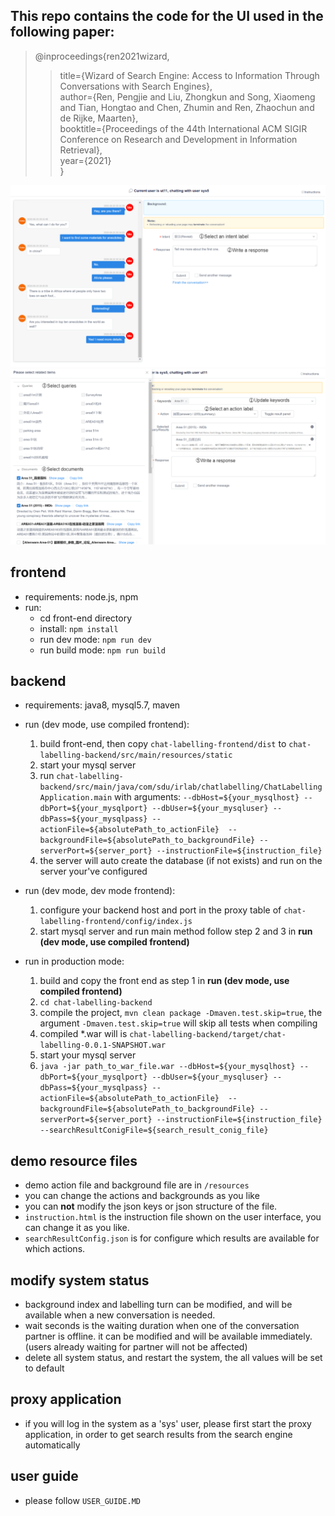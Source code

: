 ## This repo contains the code for the UI used in the following paper:
>@inproceedings{ren2021wizard,
>>title={Wizard of Search Engine: Access to Information Through Conversations with Search Engines},\
>>author={Ren, Pengjie and Liu, Zhongkun and Song, Xiaomeng and Tian, Hongtao and Chen, Zhumin and Ren, Zhaochun and de Rijke, Maarten},\
>>booktitle={Proceedings of the 44th International ACM SIGIR Conference on Research and Development in Information Retrieval},\
>>year={2021}\
>}
  
![UI-1](./UI-1.png)
![UI-2](./UI-2.png)

## frontend
+ requirements: node.js, npm
+ run: 
  - cd front-end directory
  - install: `npm install`
  - run dev mode: `npm run dev`
  - run build mode: `npm run build`

## backend
+ requirements: java8, mysql5.7, maven
+ run (dev mode, use compiled frontend):
   1. build front-end, then copy `chat-labelling-frontend/dist` to `chat-labelling-backend/src/main/resources/static`
   2. start your mysql server
   3. run `chat-labelling-backend/src/main/java/com/sdu/irlab/chatlabelling/ChatLabellingApplication.main` with arguments:
         `--dbHost=${your_mysqlhost} --dbPort=${your_mysqlport} --dbUser=${your_mysqluser} --dbPass=${your_mysqlpass} --actionFile=${absolutePath_to_actionFile}  --backgroundFile=${absolutePath_to_backgroundFile} --serverPort=${server_port} --instructionFile=${instruction_file}`
   4. the server will auto create the database (if not exists) and run on the server your've configured

+ run (dev mode, dev mode frontend):
   1. configure your backend host and port in the proxy table of `chat-labelling-frontend/config/index.js`
   2. start mysql server and run main method follow step 2 and 3 in **run (dev mode, use compiled frontend)**

+ run in production mode:
   1. build and copy the front end as step 1 in **run (dev mode, use compiled frontend)**
   2. `cd chat-labelling-backend`
   3. compile the project, `mvn clean package -Dmaven.test.skip=true`, the argument `-Dmaven.test.skip=true` will skip all tests when compiling
   4. compiled *.war will is `chat-labelling-backend/target/chat-labelling-0.0.1-SNAPSHOT.war`
   5. start your mysql server
   6. `java -jar path_to_war_file.war --dbHost=${your_mysqlhost} --dbPort=${your_mysqlport} --dbUser=${your_mysqluser} --dbPass=${your_mysqlpass} --actionFile=${absolutePath_to_actionFile}  --backgroundFile=${absolutePath_to_backgroundFile} --serverPort=${server_port} --instructionFile=${instruction_file} --searchResultConigFile=${search_result_conig_file}`
   
## demo resource files
+ demo action file and background file are in `/resources`
+ you can change the actions and backgrounds as you like
+ you can **not** modify the json keys or json structure of the file.
+ `instruction.html` is the instruction file shown on the user interface, you can change it as you like.
+ `searchResultConfig.json` is for configure which results are available for which actions.

## modify system status
+ background index and labelling turn can be modified, and will be available when a new conversation is needed.
+ wait seconds is the waiting duration when one of the conversation partner is offline. it can be modified and will be available immediately. (users already waiting for partner will not be affected)
+ delete all system status, and restart the system, the all values will be set to default

 ## proxy application
 + if you will log in the system as a 'sys' user, please first start the proxy application, in order to get search results from the search engine automatically


 ## user guide
 + please follow `USER_GUIDE.MD` 







   

